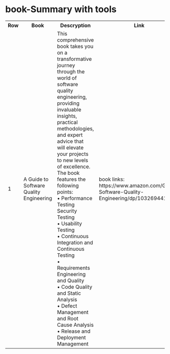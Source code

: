 # book-Summary with tools 
<table>
  <tr>
    <th>Row</th>
    <th>Book</th>
    <th>Descryption</th>
    <th>Link</th>
  </tr>
<tr>
 <td> 1 </td>

  

   
 <td>  A Guide to Software Quality Engineering </td>

 

   <td> 
  This comprehensive book takes you on a transformative journey </br>
through the world of software quality engineering, providing </br>
invaluable insights, practical methodologies, and expert advice that </br>
will elevate your projects to new levels of excellence. </br>
The book features the following points: </br>
• Performance Testing Security Testing </br>
• Usability Testing </br>
• Continuous Integration and Continuous Testing </br>
• Requirements Engineering and Quality </br>
• Code Quality and Static Analysis </br>
• Defect Management and Root Cause Analysis </br>
• Release and Deployment Management  </br>
</td>


   <td>
   book links: https://www.amazon.com/Guide-Software-Quality-Engineering/dp/1032694416
     </td>
 </tr>


</table>
